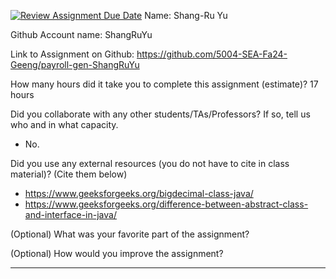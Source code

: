 [![Review Assignment Due Date](https://classroom.github.com/assets/deadline-readme-button-22041afd0340ce965d47ae6ef1cefeee28c7c493a6346c4f15d667ab976d596c.svg)](https://classroom.github.com/a/0MNG42B5)
Name: Shang-Ru Yu

Github Account name: ShangRuYu

Link to Assignment on Github: https://github.com/5004-SEA-Fa24-Geeng/payroll-gen-ShangRuYu

How many hours did it take you to complete this assignment (estimate)? 17 hours

Did you collaborate with any other students/TAs/Professors? If so, tell us who and in what
capacity.

* No.
  
Did you use any external resources (you do not have to cite in class material)? (Cite them below)

* https://www.geeksforgeeks.org/bigdecimal-class-java/
* https://www.geeksforgeeks.org/difference-between-abstract-class-and-interface-in-java/


(Optional) What was your favorite part of the assignment?

(Optional) How would you improve the assignment?

---
